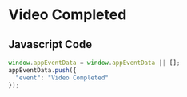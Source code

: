 # Video Completed

### 

## Javascript Code
```js
window.appEventData = window.appEventData || [];
appEventData.push({
  "event": "Video Completed"
});
```




